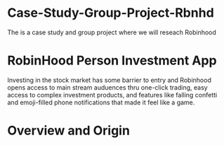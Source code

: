 # Case-Study-Group-Project-Rbnhd
The is a case study and group project where we will reseach Robinhood
# RobinHood Person Investment App
Investing in the stock market has some barrier to entry and Robinhood opens access to main stream auduences thru one-click trading, easy access to complex investment products, and features like falling confetti and emoji-filled phone notifications that made it feel like a game. 

# Overview and Origin
